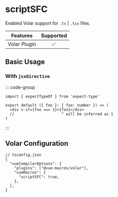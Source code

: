 # scriptSFC <PackageVersion name="@vue-macros/volar" />

<StabilityLevel level="experimental" />

Enabled Volar support for `.ts` | `.tsx` files.

|   Features   |     Supported      |
| :----------: | :----------------: |
| Volar Plugin | :white_check_mark: |

## Basic Usage

### With `jsxDirective`

::: code-group

```tsx [App.tsx]
import { expectTypeOf } from 'expect-type'

export default ({ foo }: { foo: number }) => (
  <div v-if={foo === 1}>{foo}</div>
  //                     ^ will be inferred as 1
)
```

:::

## Volar Configuration

```jsonc {4,6}
// tsconfig.json
{
  "vueCompilerOptions": {
    "plugins": ["@vue-macros/volar"],
    "vueMacros": {
      "scriptSFC": true,
    },
  },
}
```
